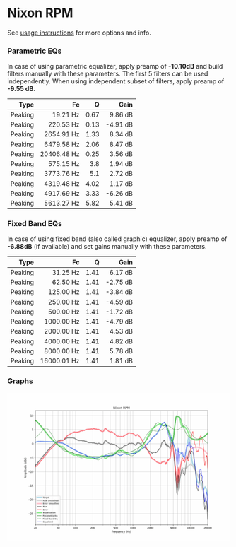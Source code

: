 # Nixon RPM
See [usage instructions](https://github.com/jaakkopasanen/AutoEq#usage) for more options and info.

### Parametric EQs
In case of using parametric equalizer, apply preamp of **-10.10dB** and build filters manually
with these parameters. The first 5 filters can be used independently.
When using independent subset of filters, apply preamp of **-9.55 dB**.

| Type    | Fc          |    Q | Gain     |
|--------:|------------:|-----:|---------:|
| Peaking | 19.21 Hz    | 0.67 | 9.86 dB  |
| Peaking | 220.53 Hz   | 0.13 | -4.91 dB |
| Peaking | 2654.91 Hz  | 1.33 | 8.34 dB  |
| Peaking | 6479.58 Hz  | 2.06 | 8.47 dB  |
| Peaking | 20406.48 Hz | 0.25 | 3.56 dB  |
| Peaking | 575.15 Hz   | 3.8  | 1.94 dB  |
| Peaking | 3773.76 Hz  | 5.1  | 2.72 dB  |
| Peaking | 4319.48 Hz  | 4.02 | 1.17 dB  |
| Peaking | 4917.69 Hz  | 3.33 | -6.26 dB |
| Peaking | 5613.27 Hz  | 5.82 | 5.41 dB  |

### Fixed Band EQs
In case of using fixed band (also called graphic) equalizer, apply preamp of **-6.88dB**
(if available) and set gains manually with these parameters.

| Type    | Fc          |    Q | Gain     |
|--------:|------------:|-----:|---------:|
| Peaking | 31.25 Hz    | 1.41 | 6.17 dB  |
| Peaking | 62.50 Hz    | 1.41 | -2.75 dB |
| Peaking | 125.00 Hz   | 1.41 | -3.84 dB |
| Peaking | 250.00 Hz   | 1.41 | -4.59 dB |
| Peaking | 500.00 Hz   | 1.41 | -1.72 dB |
| Peaking | 1000.00 Hz  | 1.41 | -4.79 dB |
| Peaking | 2000.00 Hz  | 1.41 | 4.53 dB  |
| Peaking | 4000.00 Hz  | 1.41 | 4.82 dB  |
| Peaking | 8000.00 Hz  | 1.41 | 5.78 dB  |
| Peaking | 16000.01 Hz | 1.41 | 1.81 dB  |

### Graphs
![](./Nixon%20RPM.png)